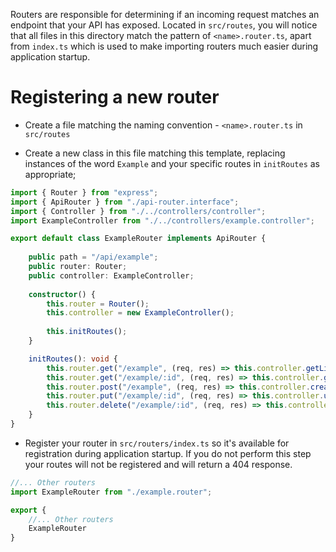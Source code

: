 Routers are responsible for determining if an incoming request matches an endpoint that your API has exposed.
Located in `src/routes`, you will notice that all files in this directory match the pattern of `<name>.router.ts`, apart from `index.ts`
which is used to make importing routers much easier during application startup.

# Registering a new router

- Create a file matching the naming convention - `<name>.router.ts` in `src/routes`

- Create a new class in this file matching this template, replacing instances of the word `Example`
  and your specific routes in `initRoutes` as appropriate;
```typescript
import { Router } from "express";
import { ApiRouter } from "./api-router.interface";
import { Controller } from "./../controllers/controller";
import ExampleController from "./../controllers/example.controller";

export default class ExampleRouter implements ApiRouter {
    
    public path = "/api/example";
    public router: Router;
    public controller: ExampleController;
    
    constructor() {
        this.router = Router();
        this.controller = new ExampleController();
        
        this.initRoutes();
    } 

    initRoutes(): void {
        this.router.get("/example", (req, res) => this.controller.getList(req, res));
        this.router.get("/example/:id", (req, res) => this.controller.get(req, res));
        this.router.post("/example", (req, res) => this.controller.create(req, res));
        this.router.put("/example/:id", (req, res) => this.controller.update(req, res));
        this.router.delete("/example/:id", (req, res) => this.controller.delete(req, res));
    }
}
```

- Register your router in `src/routers/index.ts` so it's available for registration during application startup.
If you do not perform this step your routes will not be registered and will return a 404 response.

```typescript
//... Other routers
import ExampleRouter from "./example.router";

export {
    //... Other routers
    ExampleRouter
}
```

